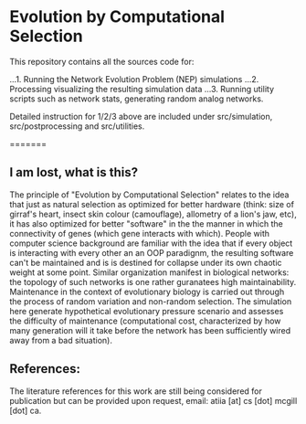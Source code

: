 # Evolution by Computational Selection

This repository contains all the sources code for: 

...1. Running the Network Evolution Problem (NEP) simulations
...2. Processing visualizing the resulting simulation data
...3. Running utility scripts such as network stats, generating random analog networks. 

Detailed instruction for 1/2/3 above are included under src/simulation, src/postprocessing and src/utilities.

=======

## I am lost, what is this?

The principle of "Evolution by Computational Selection" relates to the idea that just as natural selection as optimized for better hardware (think: size of girraf's heart, insect skin colour (camouflage), allometry of a lion's jaw, etc), it has also optimized for better "software" in the the manner in which the connectivity of genes (which gene interacts with which). People with computer science background are familiar with the idea that if every object is interacting with every other an an OOP paradignm, the resulting software can't be maintained and is is destined for collapse under its own chaotic weight at some point. Similar organization manifest in biological networks: the topology of such networks is one rather guranatees high maintainability. Maintenance in the context of evolutionary biology is carried out through the process of random variation and non-random selection. The simulation here generate hypothetical evolutionary pressure scenario and assesses the difficulty of maintenance (computational cost, characterized by how many generation will it take before the network has been sufficiently wired away from a bad situation).

## References:

The literature references for this work are still being considered for publication but can be provided upon request, email: atiia [at] cs [dot] mcgill [dot] ca. 

